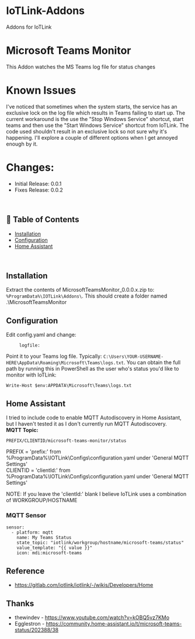 # IoTLink-Addons
Addons for IoTLink

# Microsoft Teams Monitor
This Addon watches the MS Teams log file for status changes

# Known Issues
I've noticed that sometimes when the system starts, the service has an exclusive lock on the log file which results in Teams failing to start up. The current workaround is the use the "Stop Windows Service" shortcut, start teams and then use the "Start Windows Service" shortcut from IoTLink. The code used shouldn't result in an exclusive lock so not sure why it's happening. I'll explore a couple of different options when I get annoyed enough by it.

# Changes:
- Initial Release: 0.0.1
- Fixes Release: 0.0.2
<br/>

## :bookmark_tabs: Table of Contents
- [Installation](#installation)
- [Configuration](#configuration)
- [Home Assistant](#home-assistant)
<br/>


## Installation
Extract the contents of MicrosoftTeamsMonitor_0.0.0.x.zip to:
```%ProgramData%\IOTLink\Addons\```. 
This should create a folder named .\MicrosoftTeamsMonitor


## Configuration
Edit config.yaml and change:
```teams:
     logfile: 
```
Point it to your Teams log file. Typically: ```C:\Users\YOUR-USERNAME-HERE\AppData\Roaming\Microsoft\Teams\logs.txt```. 
You can obtain the full path by running this in PowerShell as the user who's status you'd like to monitor with IoTLink:
```
Write-Host $env:APPDATA\Microsoft\Teams\logs.txt
```


## Home Assistant
I tried to include code to enable MQTT Autodiscovery in Home Assistant, but I haven't tested it as I don't currently run MQTT Autodiscovery.<br/>
**MQTT Topic:**
```
PREFIX/CLIENTID/microsoft-teams-monitor/status
```
PREFIX = 'prefix:' from %ProgramData%\IOTLink\Configs\configuration.yaml under 'General MQTT Settings'</br>
CLIENTID = 'clientId:' from %ProgramData%\IOTLink\Configs\configuration.yaml under 'General MQTT Settings'</br>

NOTE: If you leave the 'clientId:' blank I believe IoTLink uses a combination of WORKGROUP/HOSTNAME

### MQTT Sensor
```(yamnl)
sensor:
  - platform: mqtt
    name: My Teams Status
    state_topic: "iotlink/workgroup/hostname/microsoft-teams/status"
    value_template: "{{ value }}"
    icon: mdi:microsoft-teams
```


## Reference
* https://gitlab.com/iotlink/iotlink/-/wikis/Developers/Home


## Thanks
* thewindev - https://www.youtube.com/watch?v=kOBQ5vz7KMo
* Egglestron - https://community.home-assistant.io/t/microsoft-teams-status/202388/38
